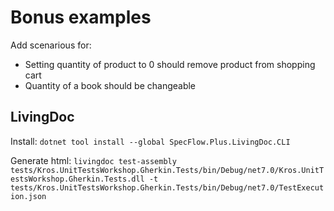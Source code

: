 # Bonus examples

Add scenarious for:
- Setting quantity of product to 0 should remove product from shopping cart
- Quantity of a book should be changeable


## LivingDoc

Install:
`dotnet tool install --global SpecFlow.Plus.LivingDoc.CLI`

Generate html:
`livingdoc test-assembly tests/Kros.UnitTestsWorkshop.Gherkin.Tests/bin/Debug/net7.0/Kros.UnitTestsWorkshop.Gherkin.Tests.dll -t tests/Kros.UnitTestsWorkshop.Gherkin.Tests/bin/Debug/net7.0/TestExecution.json`
